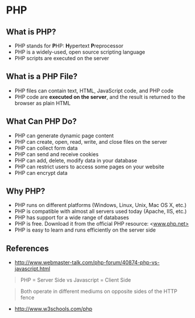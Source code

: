# PHP

## What is PHP?

- PHP stands for **P**HP: **H**ypertext **P**reprocessor
- PHP is a widely-used, open source scripting language
- PHP scripts are executed on the server

## What is a PHP File?

- PHP files can contain text, HTML, JavaScript code, and PHP code
- PHP code are **executed on the server**, and the result is returned to the browser as plain HTML

## What Can PHP Do?

- PHP can generate dynamic page content
- PHP can create, open, read, write, and close files on the server
- PHP can collect form data
- PHP can send and receive cookies
- PHP can add, delete, modify data in your database
- PHP can restrict users to access some pages on your website
- PHP can encrypt data

## Why PHP?

- PHP runs on different platforms (Windows, Linux, Unix, Mac OS X, etc.)
- PHP is compatible with almost all servers used today (Apache, IIS, etc.)
- PHP has support for a wide range of databases
- PHP is free. Download it from the official PHP resource: <www.php.net>
- PHP is easy to learn and runs efficiently on the server side


## References

- <http://www.webmaster-talk.com/php-forum/40874-php-vs-javascript.html>

>PHP = Server Side vs Javascript = Client Side

>Both operate in different mediums on opposite sides of the HTTP fence

- <http://www.w3schools.com/php>
